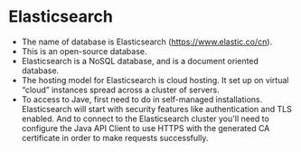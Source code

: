 # Elasticsearch
- The name of database is Elasticsearch (https://www.elastic.co/cn).
- This is an open-source database.
- Elasticsearch is a NoSQL database, and is a document oriented database.
- The hosting model for Elasticsearch is cloud hosting. It set up on virtual “cloud” instances spread across a cluster of servers.
- To access to Jave, first need to do in self-managed installations. Elasticsearch will start with security features like authentication and TLS enabled. And to connect to the Elasticsearch cluster you'll need to configure the Java API Client to use HTTPS with the generated CA certificate in order to make requests successfully.
